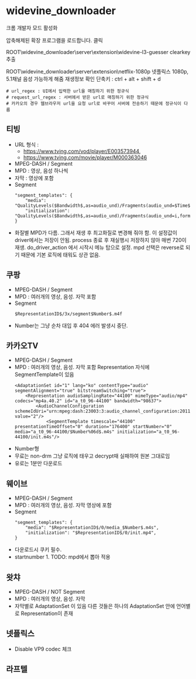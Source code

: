 # widevine_downloader


크롬 개발자 모드 활성화

압축해제된 확장 프로그램을 로드합니다. 클릭

ROOT\widevine_downloader\server\extension\widevine-l3-guesser
clearkey 추출

ROOT\widevine_downloader\server\extension\netflix-1080p
넷플릭스 1080p, 5.1채널 음성 가능하게 해줌
재생정보 확인 단축키 : ctrl + alt + shift + d


    # url_regex : UI에서 입력한 url을 매칭하기 위한 정규식
    # request_url_regex : 서버에서 받은 url로 매칭하기 위한 정규식
    # 카카오의 경우 웹브라우저 url을 요청 url로 바꾸어 서버에 전송하기 때문에 정규식이 다름



## 티빙
  - URL 형식 : 
    - https://www.tving.com/vod/player/E003573944, 
    - https://www.tving.com/movie/player/M000363046
  - MPEG-DASH / Segment
  - MPD : 영상, 음성 하나씩
  - 자막 : 영상에 포함
  - Segment
    ```
    "segment_templates": {
        "media": "QualityLevels($Bandwidth$,as=audio_und)/Fragments(audio_und=$Time$,format=dash)",
        "initialization": "QualityLevels($Bandwidth$,as=audio_und)/Fragments(audio_und=i,format=dash)",
    }
    ```
  - 화질별 MPD가 다름. 그래서 재생 후 최고화질로 변경해 줘야 함.
    이 설정값이 driver에서는 저장이 안됨.
    process 종료 후 재실행시 저장하지 않아 매번 720이 재생. 
    do_driver_action 에서 시작시 메뉴 탑으로 설정.
    mpd 선택은 reverse로 되기 때문에 기본 로직에 태워도 상관 없음.



## 쿠팡
  - MPEG-DASH / Segment
  - MPD : 여러개의 영상, 음성. 자막 포함
  - Segment
     ```
     $RepresentationID$/3x/segment$Number$.m4f
     ```
  - Number는 그냥 순차 대입 후 404 에러 발생시 중단.


## 카카오TV
  - MPEG-DASH / Segment
  - MPD : 여러개의 영상, 음성. 자막 포함
    Representation 자식에 SegmentTemplate이 있음
    ```
    <AdaptationSet id="1" lang="ko" contentType="audio" segmentAlignment="true" bitstreamSwitching="true">
        <Representation audioSamplingRate="44100" mimeType="audio/mp4" codecs="mp4a.40.2" id="a_t0_96-44100" bandwidth="98637">
            <AudioChannelConfiguration schemeIdUri="urn:mpeg:dash:23003:3:audio_channel_configuration:2011" value="2"/>
                <SegmentTemplate timescale="44100" presentationTimeOffset="0" duration="176400" startNumber="0" media="a_t0_96-44100/$Number%06d$.m4s" initialization="a_t0_96-44100/init.m4s"/>
    ```
  - Number형
  - 무료는 non-drm 그냥 로직에 태우고 decrypt때 실패하여 원본 그대로임
  - 유로는 1분만 다운로드

  
## 웨이브
  - MPEG-DASH / Segment
  - MPD : 여러개의 영상, 음성. 자막 영상에 포함
  - Segment
    ```
    "segment_templates": {
        "media": "$RepresentationID$/0/media_$Number$.m4s",
        "initialization": "$RepresentationID$/0/init.mp4",
    }
    ```
  - 다운로드시 쿠키 필수. 
  - startnumber 1. TODO: mpd에서 뽑아 적용


## 왓챠
  - MPEG-DASH / NOT Segment
  - MPD : 여러개의 영상, 음성. 자막
  - 자막별로 AdaptationSet 이 있음
    다른 것들은 하나의 AdaptationSet 안에 언어별로 Representation이 존재


## 넷플릭스
  - Disable VP9 codec 체크



## 라프텔

<SegmentTemplate timescale="30000" startNumber="1" media="video/avc1/2/seg-$Number$.m4s" initialization="video/avc1/2/init.mp4">

 <SegmentTemplate timescale="48000" startNumber="1" media="audio/mp4a/eng/seg-$Number$.m4s" initialization="audio/mp4a/eng/init.mp4">